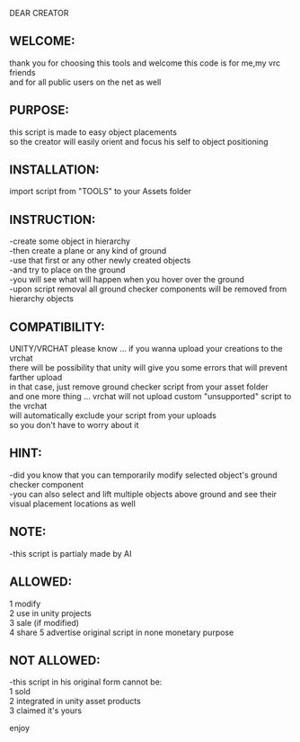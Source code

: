 DEAR CREATOR

WELCOME:
--------
thank you for choosing this tools and welcome this code is for me,my vrc friends  
and for all public users on the net as well

PURPOSE:
--------
this script is made to easy object placements  
so the creator will easily orient and focus his self to object positioning

INSTALLATION:
-------------
import script from "TOOLS" to your Assets folder

INSTRUCTION:
------------
-create some object in hierarchy  
-then create a plane or any kind of ground  
-use that first or any other newly created objects  
-and try to place on the ground  
-you will see what will happen when you hover over the ground  
-upon script removal all ground checker components will be removed from hierarchy objects

COMPATIBILITY:
--------------
UNITY/VRCHAT please know ... if you wanna upload your creations to the vrchat  
there will be possibility that unity will give you some errors that will prevent farther upload  
in that case, just remove ground checker script from your asset folder  
and one more thing ... vrchat will not upload custom "unsupported" script to the vrchat  
will automatically exclude your script from your uploads  
so you don't have to worry about it

HINT:
-----
-did you know that you can temporarily modify selected object's ground checker component  
-you can also select and lift multiple objects above ground and see their visual placement locations as well

NOTE:  
-----
-this script is partialy made by AI

ALLOWED:
--------
1 modify  
2 use in unity projects  
3 sale (if modified)  
4 share 5 advertise original script in none monetary purpose

NOT ALLOWED:
------------
-this script in his original form cannot be:  
1 sold  
2 integrated in unity asset products  
3 claimed it's yours

enjoy

